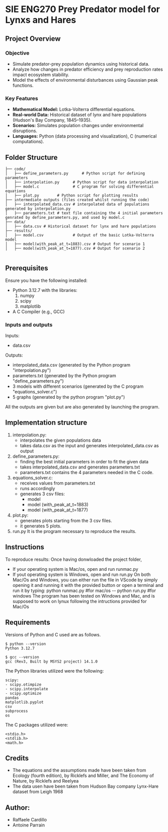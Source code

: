 
# SIE ENG270 Prey Predator model for Lynxs and Hares


## Project Overview

### Objective
- Simulate predator-prey population dynamics using historical data.
- Analyze how changes in predator efficiency and prey reproduction rates impact ecosystem stability.
- Model the effects of environmental disturbances using Gaussian peak functions.

### Key Features
- **Mathematical Model:** Lotka-Volterra differential equations.
- **Real-world Data:** Historical dataset of lynx and hare populations (Hudson's Bay Company, 1845–1935).
- **Scenarios:** Simulates population changes under environmental disruptions.
- **Languages:** Python (data processing and visualization), C (numerical computations).



## Folder Structure

```plaintext
├── code/
│   ├── define_parameters.py      # Python script for defining parameters
│   ├── interpolation.py      # Python script for data interpolation
│   ├── model.c               # C program for solving differential equations
│   ├── plot.py        # Python script for plotting results
├── intermediate outputs (files created whilst running the code)
│   ├── interpolated_data.csv # interpolated data of populations generated by interpolation.py
│   ├── parameters.txt # text file containing the 4 initial parameters genrated by define_parameters.py, and used by model.c
├── data/
│   ├── data.csv # Historical dataset for lynx and hare populations
├── results/
│   ├── model.csv             # Output of the basic Lotka-Volterra model
│   ├── model(with_peak_at_t=1883).csv # Output for scenario 1
│   ├── model(with_peak_at_t=1877).csv # Output for scenario 2


```
## Prerequisites
Ensure you have the following installed:
- Python 3.12.7 with the libraries:
    1. numpy
    2. scipy
    3. matplotlib
- A C Compiler (e.g., GCC)

### Inputs and outputs

Inputs:
- data.csv 

Outputs:
- interpolated_data.csv (generated by the Python program "interpolation.py")
- parameters.txt (generated by the Python program "define_parameters.py")
- 3 models with different scenarios (generated by the C program "equations_solver.c")
- 5 graphs (generated by the python program "plot.py")

All the outputs are given but are also generated by launching the program.

## Implementation structure
1. interpolation.py:
    - interpolates the given populations data
    - takes data.csv as the input and generates interpolated_data.csv as output
2. define_parameters.py:
    - finding the best initial parameters in order to fit the given data
    - takes interpolated_data.csv and generates parameters.txt
    - parameters.txt contains the 4 parameters needed in the C code.
3. equations_solver.c:
    - receives values from parameters.txt
    - runs accordingly
    - generates 3 csv files:
      - model 
      - model (with_peak_at_t=1883)
      - model (with_peak_at_t=1877)
4. plot.py:
    - generates plots starting from the 3 csv files.
    - it generates 5 plots.
5. run.py
  It is the program necessary to reproduce the results.

## Instructions

To reproduce results:
Once having donwloaded the project folder,
- If your operating system is Mac/os,  open and run runmac.py
- If yout operating system is Windows, open and run run.py
On both Mac/Os and Windows, you can either run the file in VScode by simply opening it and running it with the provided button or
open a terminal and run it by typing:
python runmac.py #for mac/os
-- 
python run.py #for windows
The program has been tested on Windows and Mac, and is supposed to work on lynux following the intructions provided for Mac/Os
## Requirements

Versions of Python and C used are as follows. 
```
$ python --version
Python 3.12.7

$ gcc --version
gcc (Rev3, Built by MSYS2 project) 14.1.0

```

The Python libraries utilized were the following:
``` 
scipy:
- scipy.otimpize
- scipy.interpolate
- scipy.optimize
pandas
matplotlib.pyplot
csv
subprocess
os
```

The C packages utilized were:
```
<stdio.h>
<stdlib.h>
<math.h>
```


## Credits

- The equations and the assumptions made have been taken from Ecology (fourth edition), by Ricklefs and Miller, and The Economy of Nature, by Ricklefs and Reelyea
- The data usen have been taken from Hudson Bay company Lynx-Hare dataset from Leigh 1968

## Author:

- Raffaele Cardillo
- Antoine Parrain
